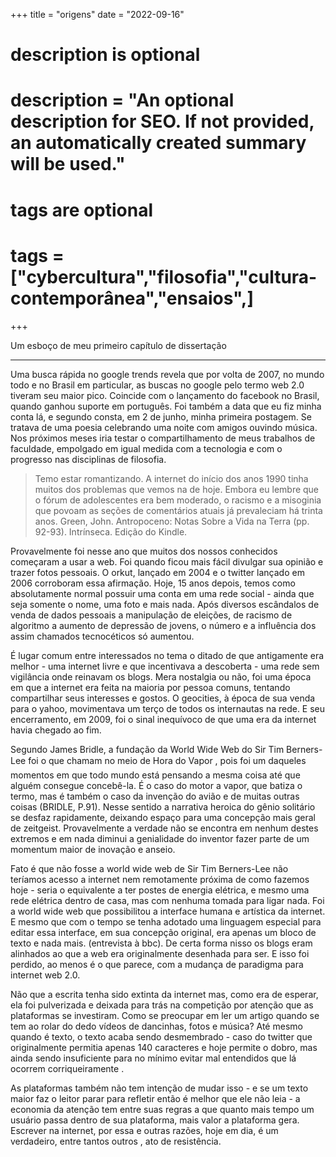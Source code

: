 +++
title = "origens"
date = "2022-09-16"
#
#
# description is optional
#
# description = "An optional description for SEO. If not provided, an automatically created summary will be used."

#
# tags are optional
#
# tags = ["cybercultura","filosofia","cultura-contemporânea","ensaios",]

+++

Um esboço de meu primeiro capítulo de dissertação

---


Uma busca rápida no google trends revela que por volta de 2007, no mundo todo e no Brasil em particular, as buscas no google pelo termo web 2.0 tiveram seu maior pico. Coincide com o lançamento do facebook no Brasil, quando ganhou suporte em português. Foi também a data que eu fiz minha conta lá, e segundo consta, em 2 de junho, minha primeira postagem. Se tratava de uma poesia celebrando uma noite com amigos ouvindo música. Nos próximos meses iria testar o compartilhamento de meus trabalhos de faculdade, empolgado em igual medida com a tecnologia e com o progresso nas disciplinas de filosofia.

>Temo estar romantizando. A internet do início dos anos 1990 tinha muitos dos problemas que vemos na de hoje. Embora eu lembre que o fórum de adolescentes era bem moderado, o racismo e a misoginia que povoam as seções de comentários atuais já prevaleciam há trinta anos. Green, John. Antropoceno: Notas Sobre a Vida na Terra (pp. 92-93). Intrínseca. Edição do Kindle.

Provavelmente foi nesse ano que muitos dos nossos conhecidos começaram a usar a web. Foi quando ficou mais fácil divulgar sua opinião e trazer fotos pessoais. O orkut, lançado em 2004 e o twitter lançado em 2006 corroboram essa afirmação. Hoje, 15 anos depois, temos como absolutamente normal possuir uma conta em uma rede social - ainda que seja somente o nome, uma foto e mais nada. Após diversos escândalos de venda de dados pessoais a manipulação de eleições, de racismo de algoritmo a aumento de depressão de jovens, o número e a influência dos assim chamados tecnocéticos só aumentou.

É lugar comum entre interessados no tema o ditado de que antigamente era melhor - uma internet livre e que incentivava a descoberta - uma rede sem vigilância onde reinavam os blogs. Mera nostalgia ou não, foi uma época em que a internet era feita na maioria por pessoa comuns, tentando compartilhar seus interesses e gostos. O geocities, à época de sua venda para o yahoo, movimentava um terço de todos os internautas na rede. E seu encerramento, em 2009, foi o sinal inequívoco de que uma era da internet havia chegado ao fim.

Segundo James Bridle, a fundação da World Wide Web do Sir Tim Berners-Lee foi o que chamam no meio de Hora do Vapor , pois foi um daqueles momentos em que todo mundo está pensando a mesma coisa até que alguém consegue concebê-la. É o caso do motor a vapor, que batiza o termo, mas é também o caso da invenção do avião e de muitas outras coisas (BRIDLE, P.91). Nesse sentido a narrativa heroica do gênio solitário se desfaz rapidamente, deixando espaço para uma concepção mais geral de zeitgeist. Provavelmente a verdade não se encontra em nenhum destes extremos e em nada diminui a genialidade do inventor fazer parte de um momentum maior de inovação e anseio.

Fato é que não fosse a world wide web de Sir Tim Berners-Lee não teríamos acesso a internet nem remotamente próxima de como fazemos hoje - seria o equivalente a ter postes de energia elétrica, e mesmo uma rede elétrica dentro de casa, mas com nenhuma tomada para ligar nada. Foi a world wide web que possibilitou a interface humana e artística da internet. E mesmo que com o tempo se tenha adotado uma linguagem especial para editar essa interface, em sua concepção original, era apenas um bloco de texto e nada mais. (entrevista à bbc). De certa forma nisso os blogs eram alinhados ao que a web era originalmente desenhada para ser. E isso foi perdido, ao menos é o que parece, com a mudança de paradigma para internet web 2.0.

Não que a escrita tenha sido extinta da internet mas, como era de esperar, ela foi pulverizada e deixada para trás na competição por atenção que as plataformas se investiram. Como se preocupar em ler um artigo quando se tem ao rolar do dedo vídeos de dancinhas, fotos e música? Até mesmo quando é texto, o texto acaba sendo desmembrado - caso do twitter que originalmente permitia apenas 140 caracteres e hoje permite o dobro, mas ainda sendo insuficiente para no mínimo evitar mal entendidos que lá ocorrem corriqueiramente .

As plataformas também não tem intenção de mudar isso - e se um texto maior faz o leitor parar para refletir então é melhor que ele não leia - a economia da atenção tem entre suas regras a que quanto mais tempo um usuário passa dentro de sua plataforma, mais valor a plataforma gera. Escrever na internet, por essa e outras razões, hoje em dia, é um verdadeiro, entre tantos outros , ato de resistência.
